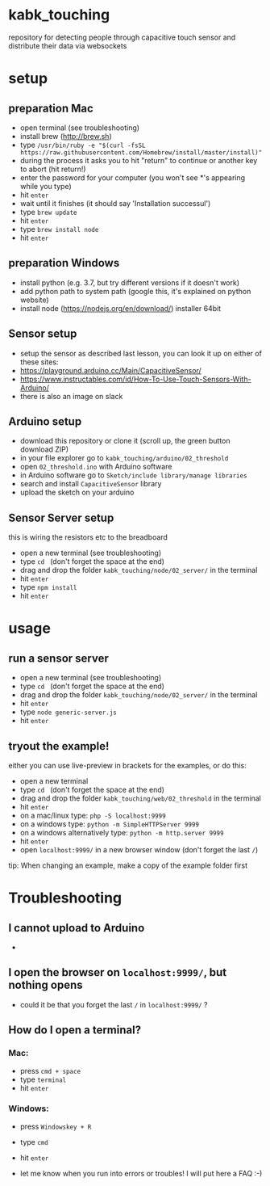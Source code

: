 # kabk_touching
repository for detecting people through capacitive touch sensor and distribute their data via websockets

# setup

## preparation Mac
- open terminal (see troubleshooting)
- install brew (http://brew.sh)
- type `/usr/bin/ruby -e "$(curl -fsSL https://raw.githubusercontent.com/Homebrew/install/master/install)"`
- during the process it asks you to hit "return" to continue or another key to abort (hit return!)
- enter the password for your computer (you won't see *'s appearing while you type)
- hit `enter`
- wait until it finishes (it should say 'Installation successul')
- type `brew update`
- hit `enter`
- type `brew install node`
- hit `enter`

## preparation Windows
- install python (e.g. 3.7, but try different versions if it doesn't work)
- add python path to system path (google this, it's explained on python website)
- install node (https://nodejs.org/en/download/) installer 64bit

## Sensor setup
- setup the sensor as described last lesson, you can look it up on either of these sites:
- https://playground.arduino.cc/Main/CapacitiveSensor/
- https://www.instructables.com/id/How-To-Use-Touch-Sensors-With-Arduino/
- there is also an image on slack

## Arduino setup
- download this repository or clone it (scroll up, the green button download ZIP)
- in your file explorer go to `kabk_touching/arduino/02_threshold`
- open `02_threshold.ino` with Arduino software
- in Arduino software go to `Sketch/include library/manage libraries`
- search and install `CapacitiveSensor` library
- upload the sketch on your arduino

## Sensor Server setup

this is wiring the resistors etc to the breadboard

- open a new terminal (see troubleshooting)
- type `cd ` (don't forget the space at the end)
- drag and drop the folder `kabk_touching/node/02_server/` in the terminal
- hit `enter`
- type `npm install`
- hit `enter`

# usage

## run a sensor server
- open a new terminal (see troubleshooting)
- type `cd ` (don't forget the space at the end)
- drag and drop the folder `kabk_touching/node/02_server/` in the terminal
- hit `enter`
- type `node generic-server.js`
- hit `enter`

## tryout the example!

either you can use live-preview in brackets for the examples, or do this:

- open a new terminal
- type `cd ` (don't forget the space at the end)
- drag and drop the folder `kabk_touching/web/02_threshold` in the terminal
- hit `enter`
- on a mac/linux type: `php -S localhost:9999`
- on a windows type: `python -m SimpleHTTPServer 9999`
- on a windows alternatively type: `python -m http.server 9999`
- hit `enter`
- open `localhost:9999/` in a new browser window (don't forget the last `/`)


tip: When changing an example, make a copy of the example folder first


# Troubleshooting
## I cannot upload to Arduino
- 

## I open the browser on `localhost:9999/`, but nothing opens
- could it be that you forget the last `/` in `localhost:9999/` ?

## How do I open a terminal?
### Mac:
- press `cmd + space`
- type `terminal`
- hit `enter`
### Windows:
- press `Windowskey + R`
- type `cmd`
- hit `enter`

- let me know when you run into errors or troubles! I will put here a FAQ :-)
